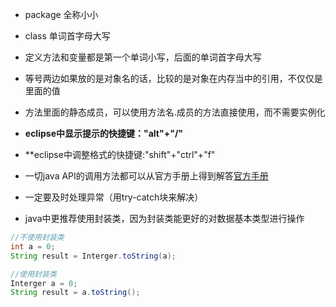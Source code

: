 * package 全称小小
* class 单词首字母大写
* 定义方法和变量都是第一个单词小写，后面的单词首字母大写
* 等号两边如果放的是对象名的话，比较的是对象在内存当中的引用，不仅仅是里面的值 
* 方法里面的静态成员，可以使用方法名.成员的方法直接使用，而不需要实例化
* **eclipse中显示提示的快捷键："alt"+"/"**
* **eclipse中调整格式的快捷键:"shift"+"ctrl"+"f"
* 一切java API的调用方法都可以从官方手册上得到解答[官方手册](https://docs.oracle.com/javase/8/docs/api/)
* 一定要及时处理异常（用try-catch块来解决） 

* java中更推荐使用封装类，因为封装类能更好的对数据基本类型进行操作
```java
//不使用封装类
int a = 0;
String result = Interger.toString(a);

//使用封装类
Interger a = 0;
String result = a.toString();
```